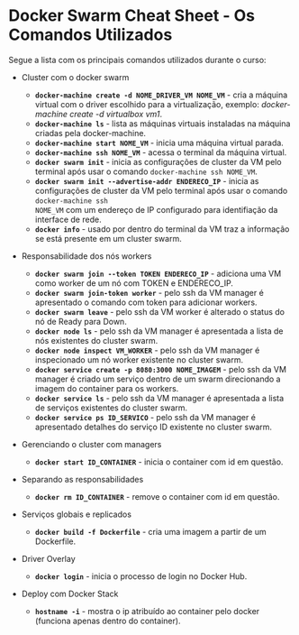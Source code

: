 #  Docker Swarm Cheat Sheet - Os Comandos Utilizados #


Segue a lista com os principais comandos utilizados durante o curso:

* Cluster com o docker swarm
  * __```docker-machine create -d NOME_DRIVER_VM NOME_VM```__ - cria a máquina virtual com o driver escolhido para a virtualização, exemplo: *docker-machine create -d virtualbox vm1*.   
  * __```docker-machine ls```__ - lista as máquinas virtuais instaladas na máquina criadas pela docker-machine.
  * __```docker-machine start NOME_VM```__ - inicia uma máquina virtual parada.
  * __```docker-machine ssh NOME_VM```__ - acessa o terminal da máquina virtual.
  * __```docker swarm init```__ - inicia as configurações de cluster da VM pelo terminal após usar o comando ```docker-machine ssh NOME_VM```.
  * __```docker swarm init --advertise-addr ENDERECO_IP```__ - inicia as configurações de cluster da VM pelo terminal após usar o comando ```docker-machine ssh                                                                        NOME_VM``` com um endereço de IP configurado para identifiação da interface de rede.
  * __```docker info```__ - usado por dentro do terminal da VM traz a informação se está presente em um cluster swarm.

* Responsabilidade dos nós workers
  * __```docker swarm join --token TOKEN ENDERECO_IP```__ - adiciona uma VM como worker de um nó com TOKEN e ENDERECO_IP.
  * __```docker swarm join-token worker```__ - pelo ssh da VM manager é apresentado o comando com token para adicionar workers.
  * __```docker swarm leave```__ - pelo ssh da VM worker é alterado o status do nó de Ready para Down.
  * __```docker node ls```__ - pelo ssh da VM manager é apresentada a lista de nós existentes do cluster swarm.
  * __```docker node inspect VM_WORKER```__ - pelo ssh da VM manager é inspecionado um nó worker existente no cluster swarm.
  * __```docker service create -p 8080:3000 NOME_IMAGEM```__ - pelo ssh da VM manager é criado um serviço dentro de um swarm direcionando a imagem do container para os workers.
  * __```docker service ls```__ - pelo ssh da VM manager é apresentada a lista de serviços existentes do cluster swarm.
  * __```docker service ps ID_SERVICO```__ - pelo ssh da VM manager é apresentado detalhes do serviço ID existente no cluster swarm.
 

* Gerenciando o cluster com managers
  * __```docker start ID_CONTAINER```__ - inicia o container com id em questão.


* Separando as responsabilidades
  * __```docker rm ID_CONTAINER```__ - remove o container com id em questão.


* Serviços globais e replicados
  * __```docker build -f Dockerfile```__ - cria uma imagem a partir de um Dockerfile.
  
* Driver Overlay
  * __```docker login```__ - inicia o processo de login no Docker Hub.
 

* Deploy com Docker Stack
  * __```hostname -i```__ - mostra o ip atribuído ao container pelo docker (funciona apenas dentro do container).

